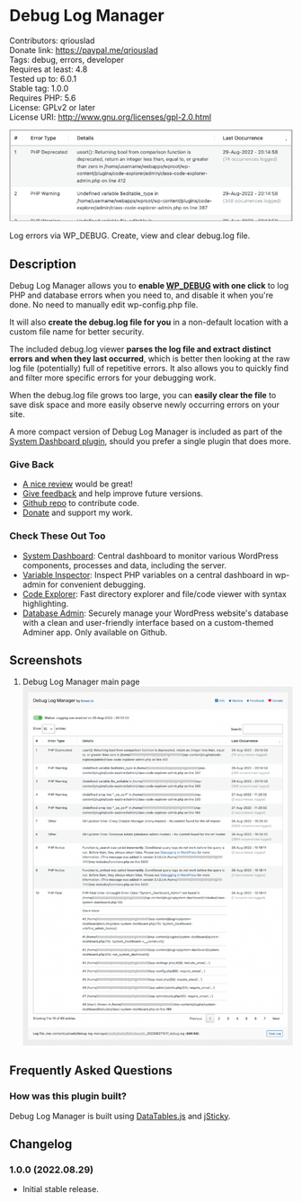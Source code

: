 # Debug Log Manager

Contributors: qriouslad  
Donate link: https://paypal.me/qriouslad  
Tags: debug, errors, developer  
Requires at least: 4.8  
Tested up to: 6.0.1  
Stable tag: 1.0.0  
Requires PHP: 5.6  
License: GPLv2 or later  
License URI: http://www.gnu.org/licenses/gpl-2.0.html

![](.wordpress-org/banner-772x250.png)

Log errors via WP_DEBUG. Create, view and clear debug.log file.

## Description

Debug Log Manager allows you to **enable [WP_DEBUG](https://wordpress.org/support/article/debugging-in-wordpress/) with one click** to log PHP and database errors when you need to, and disable it when you're done. No need to manually edit wp-config.php file. 

It will also **create the debug.log file for you** in a non-default location with a custom file name for better security.

The included debug.log viewer **parses the log file and extract distinct errors and when they last occurred**, which is better then looking at the raw log file (potentially) full of repetitive errors. It also allows you to quickly find and filter more specific errors for your debugging work.

When the debug.log file grows too large, you can **easily clear the file** to save disk space and more easily observe newly occurring errors on your site.

A more compact version of Debug Log Manager is included as part of the [System Dashboard plugin](https://wordpress.org/plugins/system-dashboard/), should you prefer a single plugin that does more.

### Give Back

* [A nice review](https://wordpress.org/plugins/debug-log-manager/#reviews) would be great!
* [Give feedback](https://wordpress.org/support/plugin/debug-log-manager/) and help improve future versions.
* [Github repo](https://github.com/qriouslad/debug-log-manager) to contribute code.
* [Donate](https://paypal.me/qriouslad) and support my work.

### Check These Out Too

* [System Dashboard](https://wordpress.org/plugins/system-dashboard/): Central dashboard to monitor various WordPress components, processes and data, including the server.
* [Variable Inspector](https://wordpress.org/plugins/variable-inspector/): Inspect PHP variables on a central dashboard in wp-admin for convenient debugging.
* [Code Explorer](https://wordpress.org/plugins/code-explorer/): Fast directory explorer and file/code viewer with syntax highlighting.
* [Database Admin](https://github.com/qriouslad/database-admin): Securely manage your WordPress website's database with a clean and user-friendly interface based on a custom-themed Adminer app. Only available on Github.

## Screenshots

1. Debug Log Manager main page
   ![Debug Log Manager main page](.wordpress-org/screenshot-1.png)

## Frequently Asked Questions

### How was this plugin built?

Debug Log Manager is built using [DataTables.js](https://datatables.net/) and [jSticky](https://github.com/AndrewHenderson/jSticky).

## Changelog

### 1.0.0 (2022.08.29)

* Initial stable release. 
